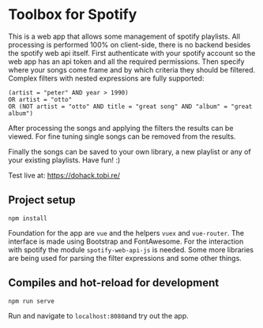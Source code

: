 # Toolbox for Spotify

This is a web app that allows some management of spotify playlists.
All processing is performed 100% on client-side, there is no backend besides the spotify web api itself.
First authenticate with your spotify account so the web app has an api token and all the required permissions.
Then specify where your songs come frame and by which criteria they should be filtered.
Complex filters with nested expressions are fully supported:
```
(artist = "peter" AND year > 1990)
OR artist = "otto" 
OR (NOT artist = "otto" AND title = "great song" AND "album" = "great album")
```
After processing the songs and applying the filters the results can be viewed.
For fine tuning single songs can be removed from the results.

Finally the songs can be saved to your own library, a new playlist or any of your existing playlists. Have fun! :)

Test live at: https://dohack.tobi.re/

## Project setup
```
npm install
```
Foundation for the app are `vue` and the helpers `vuex` and `vue-router`.
The interface is made using Bootstrap and FontAwesome.
For the interaction with spotify the module `spotify-web-api-js` is needed.
Some more libraries are being used for parsing the filter expressions and some other things.

## Compiles and hot-reload for development
```
npm run serve
```
Run and navigate to `localhost:8080`and try out the app.
